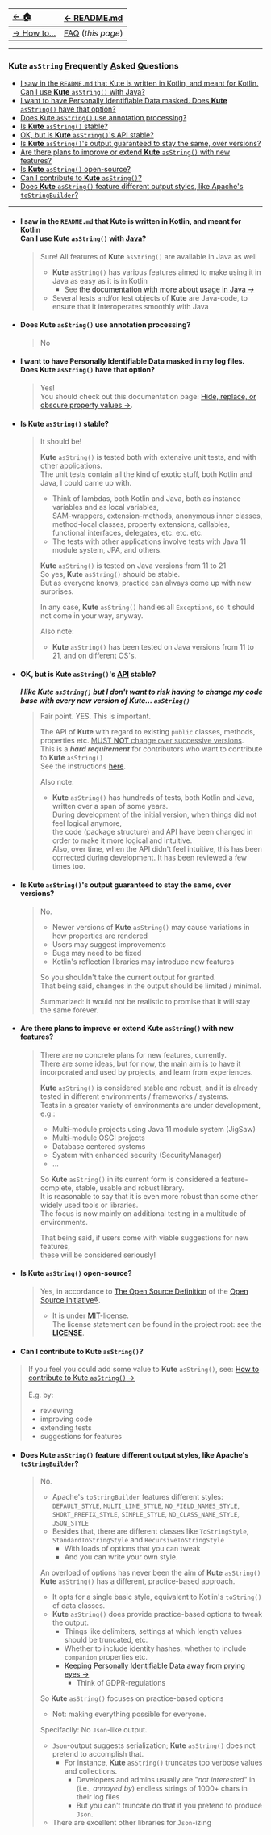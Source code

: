 | [← 🏠](../../)                           | [← README.md](../../README.md) |
|:-----------------------------------------|:-------------------------------|
| [→ How to...](../../md/howto/0-howto.md) | [FAQ]()  (<i>this page</i>)    |

<hr>

### Kute `asString` <u>F</u>requently <u>A</u>sked <u>Q</u>uestions

* [I saw in the `README.md` that Kute is written in Kotlin, and meant for Kotlin. <br> Can I use **Kute** `asString()` with <u>Java</u>?](#i-saw-in-the-readmemd-that-kute-is-written-in-kotlin-and-meant-for-kotlin-can-i-use-kute-asstring-with-java)
* [I want to have Personally Identifiable Data masked. Does **Kute** `asString()` have that option?](#i-want-to-have-personally-identifiable-data-masked-in-my-log-files-does-kute-asstring-have-that-option)
* [Does Kute `asString()` use annotation processing?](#does-kute-asstring-use-annotation-processing)
* [Is **Kute** `asString()` stable?](#is-kute-asstring-stable)
* [OK, but is **Kute** `asString()`'s <u>API</u> stable?](#ok-but-is-kute-asstrings-api-stable)
* [Is **Kute** `asString()`'s output guaranteed to stay the same, over versions?](#is-kute-asstrings-output-guaranteed-to-stay-the-same-over-versions)
* [Are there plans to improve or extend **Kute** `asString()` with new features?](#are-there-plans-to-improve-or-extend-kute-asstring-with-new-features)
* [Is **Kute** `asString()` open-source?](#is-kute-asstring-open-source)
* [Can I contribute to **Kute** `asString()`?](can-i-contribute-to-kute-asstring) 
* [Does **Kute** `asString()` feature different output styles, like Apache's `toStringBuilder`?](#does-kute-asstring-feature-different-output-styles-like-apaches-tostringbuilder)

<hr>

* #### I saw in the `README.md` that Kute is written in Kotlin, and meant for Kotlin <br> Can I use **Kute** `asString()` with <u>Java</u>?
  > Sure! All features of **Kute** `asString()` are available in Java as well<br>
  > * **Kute** `asString()` has various features aimed to make using it in Java as easy as it is in Kotlin
  >    * See [the documentation with more about usage in Java →]((#use-asstring-from-java-))
  > * Several tests and/or test objects of **Kute** are Java-code, to ensure that it interoperates smoothly with Java

* #### Does Kute `asString()` use annotation processing?
  > No

* #### I want to have Personally Identifiable Data masked in my log files.<br>Does **Kute** `asString()` have that option?
  > Yes!<br>
  > You should check out this documentation page: [Hide, replace, or obscure property values →](../howto/hide-replace-obscure-property-values.md). 

* #### Is **Kute** `asString()` stable?
  > It should be!
  > 
  > **Kute** `asString()` is tested both with extensive unit tests, and with other applications.<br>
  > The unit tests contain all the kind of exotic stuff, both Kotlin and Java, I could came up with.
  > 
  > * Think of lambdas, both Kotlin and Java, both as instance variables and as local variables,<br>
  > SAM-wrappers, extension-methods, anonymous inner classes, method-local classes, property extensions, callables, functional interfaces, delegates, etc. etc. etc.
  > * The tests with other applications involve tests with Java 11 module system, JPA, and others.
  > 
  > **Kute** `asString()` is tested on Java versions from 11 to 21 <br>
  > So yes, **Kute** `asString()` should be stable.<br>
  > But as everyone knows, practice can always come up with new surprises.<br>
  > 
  > In any case, **Kute** `asString()` handles all `Exception`s, so it should not come in your way, anyway.
  >
  > Also note:
  > * **Kute** `asString()` has been tested on Java versions from 11 to 21, and on different OS's.

* #### OK, but is **Kute** `asString()`'s <u>API</u> stable?

  _**I like Kute `asString()` but I don't want to risk having to change my code base with every new version of **Kute**... `asString()`**_
  > Fair point. YES. This is important.
  > 
  > The API of **Kute** with regard to existing `public` classes, methods, properties etc. <u>MUST **NOT** change over successive versions</u>.<br>
  > This is a **_hard requirement_** for contributors who want to contribute to **Kute** `asString()`<br>
  > See the instructions [here](../howto/contribute/contribute.md).
  > 
  > Also note:
  > * **Kute** `asString()` has hundreds of tests, both Kotlin and Java, written over a span of some years.<br>
  >   During development of the initial version, when things did not feel logical anymore,<br>
  > the code (package structure) and API have been changed in order to make it more logical and intuitive.<br>
  > Also, over time, when the API didn't feel intuitive, this has been corrected during development.
  > It has been reviewed a few times too.

* #### Is Kute `asString()`'s output guaranteed to stay the same, over versions?
  > No.
  > * Newer versions of **Kute** `asString()` may cause variations in how properties are rendered
  > * Users may suggest improvements
  > * Bugs may need to be fixed
  > * Kotlin's reflection libraries may introduce new features
  > 
  > So you shouldn't take the current output for granted.<br>
  > That being said, changes in the output should be limited / minimal.
  >
  > Summarized: it would not be realistic to promise that it will stay the same forever.

* #### Are there plans to improve or extend Kute `asString()` with new features?
  > There are no concrete plans for new features, currently.<br>
  > There are some ideas, but for now, the main aim is to have it incorporated and used by projects, and learn from experiences.
  > 
  > **Kute** `asString()` is considered stable and robust, and it is already tested in different environments / frameworks / systems.<br>
  > Tests in a greater variety of environments are under development, e.g.:
  >  * Multi-module projects using Java 11 module system (JigSaw)
  >  * Multi-module OSGI projects
  >  * Database centered systems
  >  * System with enhanced security (SecurityManager)
  >  * ...
  > 
  > So **Kute** `asString()` in its current form is considered a feature-complete, stable, usable and robust library.<br>
  > It is reasonable to say that it is even more robust than some other widely used tools or libraries.<br>
  > The focus is now mainly on additional testing in a multitude of environments.
  > 
  > That being said, if users come with viable suggestions for new features,<br>
  > these will be considered seriously!

* #### Is **Kute** `asString()` open-source?
  > Yes, in accordance to [The Open Source Definition](https://opensource.org/osd/) of the [Open Source Initiative®](https://opensource.org/osd/).
  > * It is under [MIT](https://opensource.org/license/mit/)-license.<br>
      The license statement can be found in the project root: see the **[LICENSE](../../LICENSE)**.

* #### Can I contribute to Kute `asString()`?
> If you feel you could add some value to **Kute** `asString()`, see: [How to contribute to Kute `asString()` →](../howto/contribute/contribute.md)<br><br>
> E.g. by:
> * reviewing
> * improving code
> * extending tests
> * suggestions for features
 
* #### Does **Kute** `asString()` feature different output styles, like Apache's `toStringBuilder`?
  > No.
  > 
  > * Apache's `toStringBuilder` features different styles:<br>
  > `DEFAULT_STYLE`, `MULTI_LINE_STYLE`, `NO_FIELD_NAMES_STYLE`, `SHORT_PREFIX_STYLE`, `SIMPLE_STYLE`, `NO_CLASS_NAME_STYLE`, `JSON_STYLE`
  > * Besides that, there are different classes like `ToStringStyle`, `StandardToStringStyle` and `RecursiveToStringStyle`
  >    * With loads of options that you can tweak
  >    * And you can write your own style.
  >
  > An overload of options has never been the aim of **Kute** `asString()`<br>
  > **Kute** `asString()` has a different, practice-based approach.
  > * It opts for a single basic style, equivalent to Kotlin's `toString()` of data classes.
  > * **Kute** `asString()` does provide practice-based options to tweak the output.
  >    * Things like delimiters, settings at which length values should be truncated, etc.
  >    * Whether to include identity hashes, whether to include `companion` properties etc.
  >    * [Keeping <u>P</u>ersonally <u>I</u>dentifiable <u>D</u>ata away from prying eyes →](../howto/hide-replace-obscure-property-values.md)
  >       * Think of GDPR-regulations
  > 
  > So **Kute** `asString()` focuses on practice-based options
  >  * Not: making everything possible for everyone.
  > 
  > Specifaclly: No `Json`-like output.
  > * `Json`-output suggests serialization; **Kute** `asString()` does not pretend to accomplish that.
  >    * For instance, **Kute** `asString()` truncates too verbose values and collections.<br>
  >        * Developers and admins usually are "_not interested_" in (i.e., _annoyed by_) endless strings of 1000+ chars in their log files
  >        * But you can't truncate do that if you pretend to produce `Json`.
  > * There are excellent other libraries for `Json`-izing
  > 
